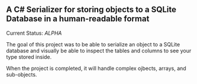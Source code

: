 A C# Serializer for storing objects to a SQLite Database in a human-readable format
-----------------------------------------------------------------------------------
Current Status: *ALPHA*

The goal of this project was to be able to serialize an object to a SQLite database
and visually be able to inspect the tables and columns to see your type stored
inside.

When the project is completed, it will handle complex ojbects, arrays, and
sub-objects.